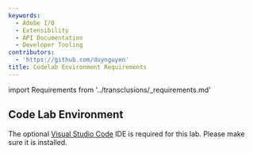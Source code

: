 ```yaml
---
keywords:
  - Adobe I/O
  - Extensibility
  - API Documentation
  - Developer Tooling
contributors:
  - 'https://github.com/duynguyen'
title: Codelab Environment Requirements
---
```


import Requirements from '../transclusions/_requirements.md'

<Requirements/>

## Code Lab Environment

The optional [Visual Studio Code](../../get_started/app_builder_get_started/set-up.md#optional-tool) IDE is required for this lab. Please make sure it is installed.
